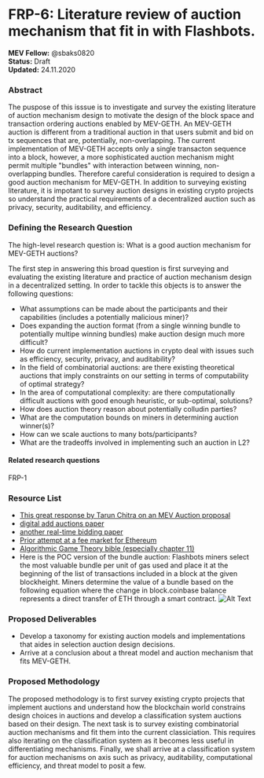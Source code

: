 # FRP-6: Literature review of auction mechanism that fit in with Flashbots.


**MEV Fellow:** @sbaks0820
</br> **Status:** Draft
</br> **Updated:** 24.11.2020

### Abstract
The puspose of this isssue is to investigate and survey the existing literature of auction mechanism design to motivate the design of the block space and transaction ordering auctions enabled by MEV-GETH.
An MEV-GETH auction is different from a traditional auction in that users submit and bid on tx sequences that are, potentially, non-overlapping.
The current implementation of MEV-GETH accepts only a single transacton sequence into a block, however, a more sophisticated auction mechanism might permit multiple "bundles" with interaction between winning, non-overlapping bundles.
Therefore careful consideration is required to design a good auction mechanism for MEV-GETH.
In addition to surveying existing literature, it is impotant to survey auction designs in existing crypto projects so understand the practical requirements of a decentralized auction such as privacy, security, auditability, and efficiency.

### Defining the Research Question

The high-level research question is: What is a good auction mechanism for MEV-GETH auctions? 

The first step in answering this broad question is first surveying and evaluating the existing literature and practice of auction mechanism design in a decentralized setting.
In order to tackle this objects is to answer the following questions:
* What assumptions can be made about the participants and their capabilities (includes a potentially malicious miner)?
* Does expanding the auction format (from a single winning bundle to potentially multipe winning bundles) make auction design much more difficult?
* How do current implementation auctions in crypto deal with issues such as efficiency, security, privacy, and auditability?
* In the field of combinatorial auctions: are there existing theoretical auctions that imply constraints on our setting in terms of computability of optimal strategy?
* In the area of computational complexity: are there computationally difficult auctions with good enough heuristic, or sub-optimal, solutions?
* How does auction theory reason about potentially colludin parties?
* What are the computation bounds on miners in determining auction winner(s)?
* How can we scale auctions to many bots/participants?
* What are the tradeoffs involved in implementing such an auction in L2?

#### Related research questions
FRP-1

### Resource List
* [This great response by Tarun Chitra on an MEV Auction proposal](https://ethresear.ch/t/mev-auction-auctioning-transaction-ordering-rights-as-a-solution-to-miner-extractable-value/6788/3)
* [digital add auctions paper](https://arxiv.org/pdf/1610.03013.pdf)
* [another real-time bidding paper](http://wnzhang.net/share/rtb-papers/repeat-auction.pdf)
* [Prior attempt at a fee market for Ethereum](https://arxiv.org/pdf/1901.06830.pdf)
* [Algorithmic Game Theory bible (especially chapter 11)](https://www.cs.cmu.edu/~sandholm/cs15-892F13/algorithmic-game-theory.pdf)
* Here is the POC version of the bundle auction: Flashbots miners select the most valuable bundle per unit of gas used and place it at the beginning of the list of transactions included in a block at the given blockheight. Miners determine the value of a bundle based on the following equation where the change in block.coinbase balance represents a direct transfer of ETH through a smart contract.
![Alt Text](https://user-images.githubusercontent.com/15959632/99228128-7c883b00-27ec-11eb-8b95-3896b21e0b08.png)

### Proposed Deliverables
* Develop a taxonomy for existing auction models and implementations that aides in selection auction design decisions.
* Arrive at a conclusion about a threat model and auction mechanism that fits MEV-GETH.


### Proposed Methodology 
The proposed methodology is to first survey existing crypto projects that implement auctions and understand how the blockchain world constrains design choices in auctions and develop a classification system auctions based on their design.
The next task is to survey existing combinatorial auction mechanisms and fit them into the current classiciation. 
This requires also iterating on the classification system as it becomes less useful in differentiating mechanisms.
Finally, we shall arrive at a classification system for auction mechanisms on axis such as privacy, auditability, computational efficiency, and threat model to posit a few.
